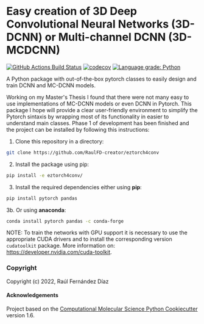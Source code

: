 Easy creation of 3D Deep Convolutional Neural Networks (3D-DCNN) or Multi-channel DCNN (3D-MCDCNN)
==============================
[//]: # (Badges)
[![GitHub Actions Build Status](https://github.com/RaulFD-creator/eztorch4conv/workflows/CI/badge.svg)](https://github.com/RaulFD-creator/eztorch4conv/actions?query=workflow%3ACI)
[![codecov](https://codecov.io/gh/RaulFD-creator/eztorch4conv/branch/main/graph/badge.svg?token=U6t3PP1uZX)](https://codecov.io/gh/RaulFD-creator/eztorch4conv)
[![Language grade: Python](https://img.shields.io/lgtm/grade/python/g/RaulFD-creator/eztorch4conv.svg?logo=lgtm&logoWidth=18)](https://lgtm.com/projects/g/RaulFD-creator/eztorch4conv/context:python)


A Python package with out-of-the-box pytorch classes to easily design and train DCNN and MC-DCNN models. 

Working on my Master's Thesis I found that there were not many easy to use implementations of MC-DCNN models or even DCNN in Pytorch. This package I hope will provide a clear user-friendly environment to simplify the Pytorch sintaxis by wrapping most of its functionality in easier to understand main classes. Phase 1 of development has been finished and the project can be installed by following this instructions:

1. Clone this repository in a directory:

```bash
git clone https://github.com/RaulFD-creator/eztorch4conv
```

2. Install the package using pip:

```bash
pip install -e eztorch4conv/
```

3. Install the required dependencies either using **pip**:

```bash
pip install pytorch pandas
```

3b. Or using **anaconda**:

```bash
conda install pytorch pandas -c conda-forge
```

NOTE: To train the networks with GPU support it is necessary to use the appropriate CUDA drivers and to install the corresponding version `cudatoolkit` package. More information on: https://developer.nvidia.com/cuda-toolkit.


### Copyright

Copyright (c) 2022, Raúl Fernández Díaz


#### Acknowledgements
 
Project based on the 
[Computational Molecular Science Python Cookiecutter](https://github.com/molssi/cookiecutter-cms) version 1.6.
